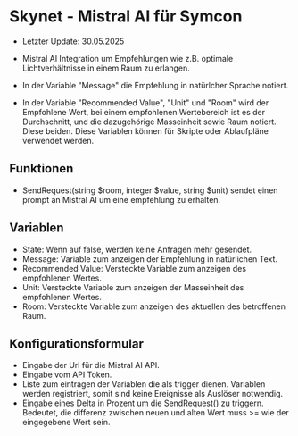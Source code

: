 # Skynet - Mistral AI für Symcon

* Letzter Update: 30.05.2025

* Mistral AI Integration um Empfehlungen wie z.B. optimale Lichtverhältnisse in einem Raum zu erlangen.
* In der Variable "Message" die Empfehlung in natürlcher Sprache notiert.
* In der Variable "Recommended Value", "Unit" und "Room" wird der Empfohlene Wert, bei einem empfohlenen Wertebereich ist es der Durchschnitt, und die dazugehörige Masseinheit sowie Raum notiert. Diese beiden. Diese Variablen können für Skripte oder Ablaufpläne verwendet werden.

## Funktionen
* SendRequest(string $room, integer $value, string $unit) sendet einen prompt an Mistral AI um eine empfehlung zu erhalten. 

## Variablen
* State: Wenn auf false, werden keine Anfragen mehr gesendet.
* Message: Variable zum anzeigen der Empfehlung in natürlichen Text.
* Recommended Value: Versteckte Variable zum anzeigen des empfohlenen Wertes.
* Unit: Versteckte Variable zum anzeigen der Masseinheit des empfohlenen Wertes.
* Room: Versteckte Variable zum anzeigen des aktuellen des betroffenen Raum.

## Konfigurationsformular
* Eingabe der Url für die Mistral AI API.
* Eingabe vom API Token.
* Liste zum eintragen der Variablen die als trigger dienen. Variablen werden registriert, somit sind keine Ereignisse als Auslöser notwendig.
* Eingabe eines Delta in Prozent um die SendRequest() zu triggern. Bedeutet, die differenz zwischen neuen und alten Wert muss >= wie der eingegebene Wert sein.